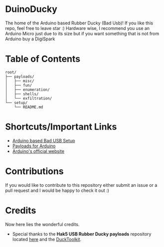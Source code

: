 # DuinoDucky

The home of the Arduino based Rubber Ducky (Bad Usb)!
If you like this repo, feel free to leave star :)
Hardware wise, I recommend you use an Arduino Micro just due to its size but if you want something that is not from Arduino buy a DigiSpark

# Table of Contents
```
root/
├── payloads/
│   ├── misc/
│   ├── fun/
│   ├── enumeration/
│   ├── shells/
│   └── exfiltration/
└── setup/
    └── README.md
```

# Shortcuts/Important Links

- [Arduino based Bad USB Setup](https://gituhb.com/benjibrown/duinoducky/tree/main/setup)
- [Payloads for Arduino](https://gituhb.com/benjibrown/duinoducky/tree/main/payloads)
- [Arduino's official website](https://arduino.cc)

# Contributions

If you would like to contribute to this repository either submit an issue or a pull request and I would be happy to check it out :)

# Credits

Now here lies the wonderful credits.

- Special thanks to the **Hak5 USB Rubber Ducky payloads** repository located [here](https://github.com/hak5/usbrubberducky-payloads) and the [DuckToolkit](https://ducktoolkit.com).
